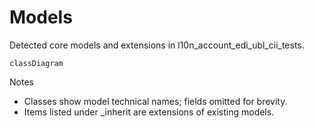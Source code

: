 # Models

Detected core models and extensions in l10n_account_edi_ubl_cii_tests.

```mermaid
classDiagram
```

Notes
- Classes show model technical names; fields omitted for brevity.
- Items listed under _inherit are extensions of existing models.
